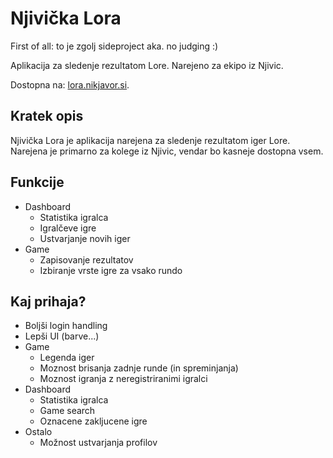 # Njivička Lora

First of all: to je zgolj sideproject aka. no judging :)

Aplikacija za sledenje rezultatom Lore.
Narejeno za ekipo iz Njivic.

Dostopna na: [lora.nikjavor.si][website]. 

<!-- 
Za ustvarjanje profila mi piši na [mail](mailto:nik.javor+lora25@proton.me).
-->

## Kratek opis
Njivička Lora je aplikacija narejena za sledenje rezultatom iger Lore. Narejena je primarno za kolege iz Njivic, vendar bo kasneje dostopna vsem.

## Funkcije
- Dashboard
  - Statistika igralca
  - Igralčeve igre
  - Ustvarjanje novih iger
- Game
  - Zapisovanje rezultatov
  - Izbiranje vrste igre za vsako rundo
 
## Kaj prihaja?
- Boljši login handling
- Lepši UI (barve...)
- Game
  - Legenda iger
  - Moznost brisanja zadnje runde (in spreminjanja)
  - Moznost igranja z neregistriranimi igralci
- Dashboard
  - Statistika igralca
  - Game search
  - Oznacene zakljucene igre
- Ostalo
  - Možnost ustvarjanja profilov


[website]: https://lora.nikjavor.si
